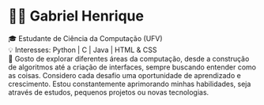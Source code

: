 # 👨‍💻 Gabriel Henrique

🎓 Estudante de Ciência da Computação (UFV)  
💡 Interesses: Python | C | Java | HTML & CSS  
🚀 Gosto de explorar diferentes áreas da computação, desde a construção de algoritmos até a criação de interfaces, sempre buscando entender como as coisas. Considero cada desafio uma oportunidade de aprendizado e crescimento. Estou constantemente aprimorando minhas habilidades, seja através de estudos, pequenos projetos ou novas tecnologias.
